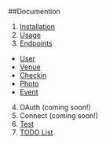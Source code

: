 ##Documention
1. [Installation](https://github.com/ner0tic/DdnetFourquareBundle/blob/master/DdnetFoursquareBundle/Resources/doc/1-install.md)
2. [Usage](https://github.com/ner0tic/DdnetFourquareBundle/blob/master/DdnetFoursquareBundle/Resources/doc/2-Usage.md)
3. [Endpoints](https://github.com/ner0tic/DdnetFourquareBundle/blob/master/DdnetFoursquareBundle/Resources/doc/3-endpoints.md)
+ [User](https://github.com/ner0tic/DdnetFourquareBundle/blob/master/DdnetFoursquareBundle/Resources/doc/3a-user.md)
+ [Venue](https://github.com/ner0tic/DdnetFourquareBundle/blob/master/DdnetFoursquareBundle/Resources/doc/3a-venue.md)
+ [Checkin](https://github.com/ner0tic/DdnetFourquareBundle/blob/master/DdnetFoursquareBundle/Resources/doc/3a-checkin.md)
+ [Photo](https://github.com/ner0tic/DdnetFourquareBundle/blob/master/DdnetFoursquareBundle/Resources/doc/3a-photo.md)
+ [Event](https://github.com/ner0tic/DdnetFourquareBundle/blob/master/DdnetFoursquareBundle/Resources/doc/3a-event.md)
4. OAuth (coming soon!)
5. Connect (coming soon!)
6. [Test](https://github.com/ner0tic/DdnetFourquareBundle/blob/master/DdnetFoursquareBundle/Resources/doc/3-endpoints.md)
7. [TODO List](https://github.com/ner0tic/DdnetFourquareBundle/blob/master/DdnetFoursquareBundle/Resources/doc/7-todo.md)
